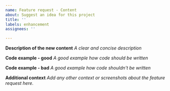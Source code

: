 ```yaml
---
name: Feature request - Content
about: Suggest an idea for this project
title: ''
labels: enhancement
assignees: ''

---
```


**Description of the new content**
*A clear and concise description*

**Code example - good**
*A good example how code should be written*

**Code example - bad**
*A good example how code shouldn't be written*

**Additional context**
*Add any other context or screenshots about the feature request here.*
